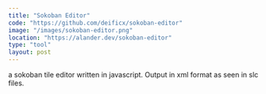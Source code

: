 ```yaml
---
title: "Sokoban Editor"
code: "https://github.com/deificx/sokoban-editor"
image: "/images/sokoban-editor.png"
location: "https://alander.dev/sokoban-editor"
type: "tool"
layout: post
---
```


a sokoban tile editor written in javascript. Output in xml format as seen in slc files.
